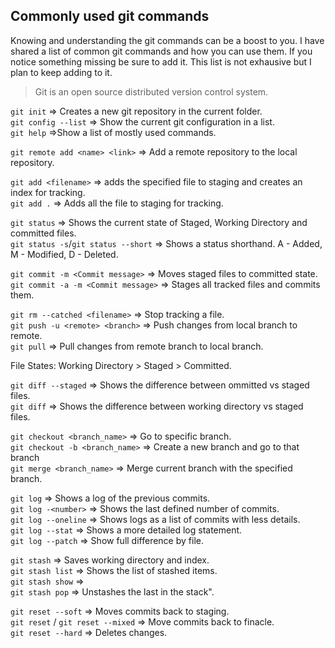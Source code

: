 
## Commonly used git commands

Knowing and understanding the git commands can be a boost to you. I have shared a list of common git commands and how you can use them. If you notice something missing be sure to add it. This list is not exhausive but I plan to keep adding to it. 

> Git is an open source distributed version control system.

`git init` => Creates a new git repository in the current folder.   
`git config --list` => Show the current git configuration in a list.  
`git help` =>Show a list of mostly used commands.   

`git remote add <name> <link>` => Add a remote repository to the local repository.

`git add <filename>` => adds the specified file to staging and creates an index for tracking.   
`git add .` => Adds all the file to staging for tracking.

`git status` => Shows the current state of Staged, Working Directory and committed files.   
`git status -s`/`git status --short` => Shows a status shorthand. A - Added, M - Modified, D - Deleted. 

`git commit -m <Commit message>` => Moves staged files to committed state.   
`git commit -a -m <Commit message>` => Stages all tracked files and commits them.     

`git rm --catched <filename>` => Stop tracking a file.    
`git push -u <remote> <branch>` => Push changes from local branch to remote.   
`git pull` => Pull changes from remote branch to local branch.    

File States: Working Directory > Staged > Committed.

`git diff --staged` => Shows the difference between ommitted vs staged files.   
`git diff` => Shows the difference between working directory vs staged files.   

`git checkout <branch_name>` => Go to specific branch.    
`git checkout -b <branch_name>`  => Create a new branch and go to that branch     
`git merge <branch_name>` => Merge current branch with the specified branch.          

`git log` => Shows a log of the previous commits.    
`git log -<number>` => Shows the last defined number of commits.     
`git log --oneline` => Shows logs as a list of commits with less details.     
`git log --stat` => Shows a more detailed log statement.     
`git log --patch` => Show full difference by file.     

`git stash` => Saves working directory and index.    
`git stash list` => Shows the list of stashed items.     
`git stash show` =>     
`git stash pop` => Unstashes the last in the stack".     

`git reset --soft` => Moves commits back to staging.     
`git reset` / `git reset --mixed` => Move commits back to finacle.     
`git reset --hard` => Deletes changes.